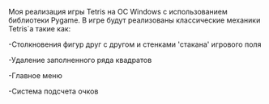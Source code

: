Моя реализация игры Tetris на ОС Windows с использованием библиотеки Pygame.
В игре будут реализованы классические механики Tetris`а такие как:

-Столкновения фигур друг с другом и стенками 'стакана' игрового поля

-Удаление заполненного ряда квадратов

-Главное меню

-Система подсчета очков
